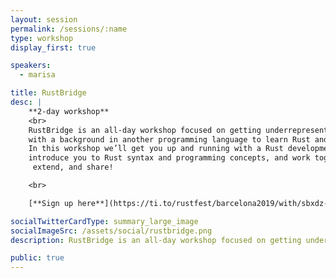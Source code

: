 ```yaml
---
layout: session
permalink: /sessions/:name
type: workshop
display_first: true

speakers:
  - marisa

title: RustBridge
desc: |
    **2-day workshop**
    <br>
    RustBridge is an all-day workshop focused on getting underrepresented people
    with a background in another programming language to learn Rust and join the community.
    In this workshop we’ll get you up and running with a Rust development environment,
    introduce you to Rust syntax and programming concepts, and work together to build a small website that you can personalize,
     extend, and share!

    <br>

    [**Sign up here**](https://ti.to/rustfest/barcelona2019/with/sbxdz-poxjc)

socialTwitterCardType: summary_large_image
socialImageSrc: /assets/social/rustbridge.png
description: RustBridge is an all-day workshop focused on getting underrepresented people with a background in another programming language to learn Rust and join the community.

public: true
---
```

